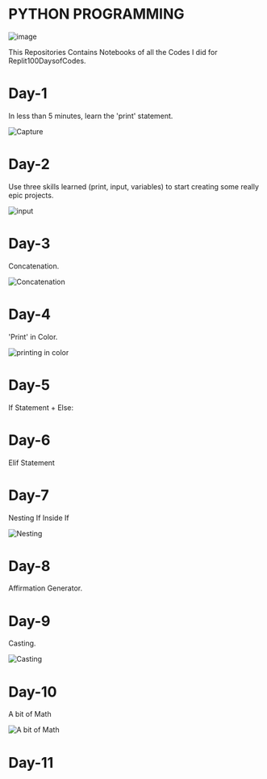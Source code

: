 #   PYTHON PROGRAMMING

![image](https://user-images.githubusercontent.com/108143680/223143378-486ff446-c19d-4a32-889f-2191d7f7ffbd.png)


This Repositories Contains Notebooks of all the Codes I did for Replit100DaysofCodes.

# Day-1
In less than 5 minutes, learn the 'print' statement.


![Capture](https://user-images.githubusercontent.com/108143680/223145812-c7fadd61-01ef-44a3-9037-2d4c058c84c9.PNG)


# Day-2
 Use three skills learned  (print, input, variables) to start creating some really epic projects.
 
 ![input](https://user-images.githubusercontent.com/108143680/223173228-5bd4c313-1b6c-4616-b738-a76c9698add8.PNG)

# Day-3
Concatenation. 

![Concatenation](https://user-images.githubusercontent.com/108143680/223737110-e721d71f-3ebc-4773-9fd8-9ee6324869b9.PNG)

# Day-4
'Print' in Color.

![printing in color](https://user-images.githubusercontent.com/108143680/223738155-f677c8b2-c4da-4f02-a6e9-87308a03c748.PNG)

# Day-5
If Statement + Else: 

# Day-6
Elif Statement

# Day-7
Nesting 
If Inside If

![Nesting](https://user-images.githubusercontent.com/108143680/223739764-9b32d85e-570a-44ce-9e7d-cf7d49c3b331.PNG)

# Day-8
Affirmation Generator.

# Day-9
Casting.

![Casting](https://user-images.githubusercontent.com/108143680/223741069-287a1b36-4153-4b4c-b3c9-503c0c5be192.PNG)

# Day-10
A bit of Math

![A bit of Math](https://user-images.githubusercontent.com/108143680/223741526-d2dddae8-b323-48e8-bb1a-5b96448730f9.PNG)

# Day-11










